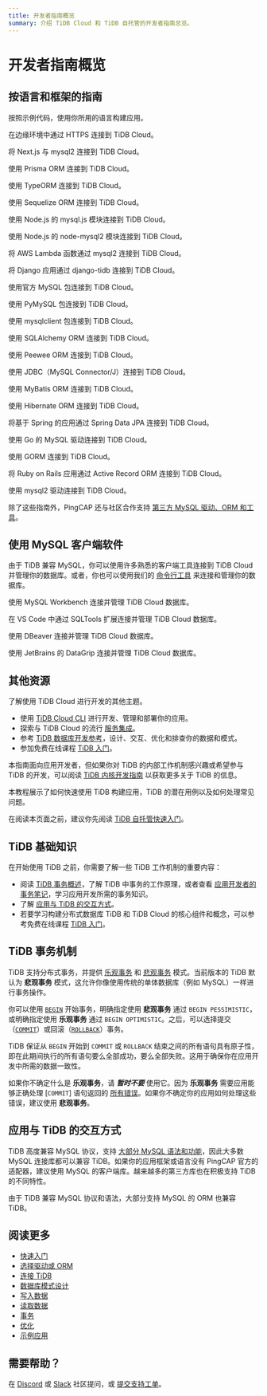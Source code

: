 ```yaml
---
title: 开发者指南概览
summary: 介绍 TiDB Cloud 和 TiDB 自托管的开发者指南总览。
---
```


# 开发者指南概览

<CustomContent platform="tidb-cloud">

<IntroHero title="学习 TiDB Cloud 基础" content="TiDB Cloud 是基于 TiDB 构建的全托管服务，具有高度兼容 MySQL 协议，支持大部分 MySQL 语法和功能。" videoTitle="3 分钟了解 TiDB Cloud">
  <IntroHeroVideo src="https://www.youtube.com/embed/skCV9BEmjbo?autoplay=1" title="3 分钟了解 TiDB Cloud" />
</IntroHero>

## 按语言和框架的指南

按照示例代码，使用你所用的语言构建应用。

<DevLangAccordion label="JavaScript" defaultExpanded>
<DevToolCard title="Serverless Driver (beta)" logo="tidb" docLink="/tidbcloud/serverless-driver" githubLink="https://github.com/tidbcloud/serverless-js">

在边缘环境中通过 HTTPS 连接到 TiDB Cloud。

</DevToolCard>
<DevToolCard title="Next.js" logo="nextjs" docLink="/tidbcloud/dev-guide-sample-application-nextjs" githubLink="https://github.com/vercel/next.js">

将 Next.js 与 mysql2 连接到 TiDB Cloud。

</DevToolCard>
<DevToolCard title="Prisma" logo="prisma" docLink="/tidbcloud/dev-guide-sample-application-nodejs-prisma" githubLink="https://github.com/prisma/prisma">

使用 Prisma ORM 连接到 TiDB Cloud。

</DevToolCard>
<DevToolCard title="TypeORM" logo="typeorm" docLink="/tidbcloud/dev-guide-sample-application-nodejs-typeorm" githubLink="https://github.com/typeorm/typeorm">

使用 TypeORM 连接到 TiDB Cloud。

</DevToolCard>
<DevToolCard title="Sequelize" logo="sequelize" docLink="/tidbcloud/dev-guide-sample-application-nodejs-sequelize" githubLink="https://github.com/sequelize/sequelize">

使用 Sequelize ORM 连接到 TiDB Cloud。

</DevToolCard>
<DevToolCard title="mysql.js" logo="mysql" docLink="/tidbcloud/dev-guide-sample-application-nodejs-mysqljs" githubLink="https://github.com/mysqljs/mysql">

使用 Node.js 的 mysql.js 模块连接到 TiDB Cloud。

</DevToolCard>
<DevToolCard title="node-mysql2" logo="mysql" docLink="/tidbcloud/dev-guide-sample-application-nodejs-mysql2" githubLink="https://github.com/sidorares/node-mysql2">

使用 Node.js 的 node-mysql2 模块连接到 TiDB Cloud。

</DevToolCard>
<DevToolCard title="AWS Lambda" logo="aws-lambda" docLink="/tidbcloud/dev-guide-sample-application-aws-lambda" githubLink="https://github.com/sidorares/node-mysql2">

将 AWS Lambda 函数通过 mysql2 连接到 TiDB Cloud。

</DevToolCard>
</DevLangAccordion>

<DevLangAccordion label="Python" defaultExpanded>
<DevToolCard title="Django" logo="django" docLink="/tidbcloud/dev-guide-sample-application-python-django" githubLink="https://github.com/pingcap/django-tidb">

将 Django 应用通过 django-tidb 连接到 TiDB Cloud。

</DevToolCard>
<DevToolCard title="MySQL Connector/Python" logo="python" docLink="/tidbcloud/dev-guide-sample-application-python-mysql-connector" githubLink="https://github.com/mysql/mysql-connector-python">

使用官方 MySQL 包连接到 TiDB Cloud。

</DevToolCard>
<DevToolCard title="PyMySQL" logo="python" docLink="/tidbcloud/dev-guide-sample-application-python-pymysql" githubLink="https://github.com/PyMySQL/PyMySQL">

使用 PyMySQL 包连接到 TiDB Cloud。

</DevToolCard>
<DevToolCard title="mysqlclient" logo="python" docLink="/tidbcloud/dev-guide-sample-application-python-mysqlclient" githubLink="https://github.com/PyMySQL/mysqlclient">

使用 mysqlclient 包连接到 TiDB Cloud。

</DevToolCard>
<DevToolCard title="SQLAlchemy" logo="sqlalchemy" docLink="/tidbcloud/dev-guide-sample-application-python-sqlalchemy" githubLink="https://github.com/sqlalchemy/sqlalchemy">

使用 SQLAlchemy ORM 连接到 TiDB Cloud。

</DevToolCard>
<DevToolCard title="peewee" logo="peewee" docLink="/tidbcloud/dev-guide-sample-application-python-peewee" githubLink="https://github.com/coleifer/peewee">

使用 Peewee ORM 连接到 TiDB Cloud。

</DevToolCard>
</DevLangAccordion>

<DevLangAccordion label="Java">
<DevToolCard title="JDBC" logo="java" docLink="/tidbcloud/dev-guide-sample-application-java-jdbc" githubLink="https://github.com/mysql/mysql-connector-j">

使用 JDBC（MySQL Connector/J）连接到 TiDB Cloud。

</DevToolCard>
<DevToolCard title="MyBatis" logo="mybatis" docLink="/tidbcloud/dev-guide-sample-application-java-mybatis" githubLink="https://github.com/mybatis/mybatis-3">

使用 MyBatis ORM 连接到 TiDB Cloud。

</DevToolCard>
<DevToolCard title="Hibernate" logo="hibernate" docLink="/tidbcloud/dev-guide-sample-application-java-hibernate" githubLink="https://github.com/hibernate/hibernate-orm">

使用 Hibernate ORM 连接到 TiDB Cloud。

</DevToolCard>
<DevToolCard title="Spring Boot" logo="spring" docLink="/tidbcloud/dev-guide-sample-application-java-spring-boot" githubLink="https://github.com/spring-projects/spring-data-jpa">

将基于 Spring 的应用通过 Spring Data JPA 连接到 TiDB Cloud。

</DevToolCard>
</DevLangAccordion>

<DevLangAccordion label="Go">
<DevToolCard title="Go-MySQL-Driver" logo="go" docLink="/tidbcloud/dev-guide-sample-application-golang-sql-driver" githubLink="https://github.com/go-sql-driver/mysql">

使用 Go 的 MySQL 驱动连接到 TiDB Cloud。

</DevToolCard>
<DevToolCard title="GORM" logo="gorm" docLink="/tidbcloud/dev-guide-sample-application-golang-gorm" githubLink="https://github.com/go-gorm/gorm">

使用 GORM 连接到 TiDB Cloud。

</DevToolCard>
</DevLangAccordion>

<DevLangAccordion label="Ruby">
<DevToolCard title="Ruby on Rails" logo="rails" docLink="/tidbcloud/dev-guide-sample-application-ruby-rails" githubLink="https://github.com/rails/rails/tree/main/activerecord">

将 Ruby on Rails 应用通过 Active Record ORM 连接到 TiDB Cloud。

</DevToolCard>
<DevToolCard title="mysql2" logo="ruby" docLink="/tidbcloud/dev-guide-sample-application-ruby-mysql2" githubLink="https://github.com/brianmario/mysql2">

使用 mysql2 驱动连接到 TiDB Cloud。

</DevToolCard>
</DevLangAccordion>

除了这些指南外，PingCAP 还与社区合作支持 [第三方 MySQL 驱动、ORM 和工具](/develop/dev-guide-third-party-support.md)。

## 使用 MySQL 客户端软件

由于 TiDB 兼容 MySQL，你可以使用许多熟悉的客户端工具连接到 TiDB Cloud 并管理你的数据库。或者，你也可以使用我们的 <a href="/tidbcloud/get-started-with-cli">命令行工具</a> 来连接和管理你的数据库。

<DevToolGroup>
<DevToolCard title="MySQL Workbench" logo="mysql-1" docLink="/tidbcloud/dev-guide-gui-mysql-workbench">

使用 MySQL Workbench 连接并管理 TiDB Cloud 数据库。

</DevToolCard>
<DevToolCard title="Visual Studio Code" logo="vscode" docLink="/tidbcloud/dev-guide-gui-vscode-sqltools">

在 VS Code 中通过 SQLTools 扩展连接并管理 TiDB Cloud 数据库。

</DevToolCard>
<DevToolCard title="DBeaver" logo="dbeaver" docLink="/tidbcloud/dev-guide-gui-dbeaver">

使用 DBeaver 连接并管理 TiDB Cloud 数据库。

</DevToolCard>
<DevToolCard title="DataGrip" logo="datagrip" docLink="/tidbcloud/dev-guide-gui-datagrip">

使用 JetBrains 的 DataGrip 连接并管理 TiDB Cloud 数据库。

</DevToolCard>
</DevToolGroup>

## 其他资源

了解使用 TiDB Cloud 进行开发的其他主题。

- 使用 <a href="/tidbcloud/get-started-with-cli">TiDB Cloud CLI</a> 进行开发、管理和部署你的应用。
- 探索与 TiDB Cloud 的流行 <a href="/tidbcloud/integrate-tidbcloud-with-airbyte">服务集成</a>。
- 参考 [TiDB 数据库开发参考](/develop/dev-guide-schema-design-overview.md)，设计、交互、优化和排查你的数据和模式。
- 参加免费在线课程 [TiDB 入门](https://eng.edu.pingcap.com/catalog/info/id:203/?utm_source=docs-dev-guide)。

</CustomContent>

<CustomContent platform="tidb">

本指南面向应用开发者，但如果你对 TiDB 的内部工作机制感兴趣或希望参与 TiDB 的开发，可以阅读 [TiDB 内核开发指南](https://pingcap.github.io/tidb-dev-guide/) 以获取更多关于 TiDB 的信息。

本教程展示了如何快速使用 TiDB 构建应用，TiDB 的潜在用例以及如何处理常见问题。

在阅读本页面之前，建议你先阅读 [TiDB 自托管快速入门](https://docs.pingcap.com/tidb/v8.5/quick-start-with-tidb/)。

## TiDB 基础知识

在开始使用 TiDB 之前，你需要了解一些 TiDB 工作机制的重要内容：

- 阅读 [TiDB 事务概述](/transaction-overview.md)，了解 TiDB 中事务的工作原理，或者查看 [应用开发者的事务笔记](/develop/dev-guide-transaction-overview.md)，学习应用开发所需的事务知识。
- 了解 [应用与 TiDB 的交互方式](#the-way-applications-interact-with-tidb)。
- 若要学习构建分布式数据库 TiDB 和 TiDB Cloud 的核心组件和概念，可以参考免费在线课程 [TiDB 入门](https://eng.edu.pingcap.com/catalog/info/id:203/?utm_source=docs-dev-guide)。

## TiDB 事务机制

TiDB 支持分布式事务，并提供 [乐观事务](/optimistic-transaction.md) 和 [悲观事务](/pessimistic-transaction.md) 模式。当前版本的 TiDB 默认为 **悲观事务** 模式，这允许你像使用传统的单体数据库（例如 MySQL）一样进行事务操作。

你可以使用 [`BEGIN`](/sql-statements/sql-statement-begin.md) 开始事务，明确指定使用 **悲观事务** 通过 `BEGIN PESSIMISTIC`，或明确指定使用 **乐观事务** 通过 `BEGIN OPTIMISTIC`。之后，可以选择提交（[`COMMIT`](/sql-statements/sql-statement-commit.md)）或回滚（[`ROLLBACK`](/sql-statements/sql-statement-rollback.md)）事务。

TiDB 保证从 `BEGIN` 开始到 `COMMIT` 或 `ROLLBACK` 结束之间的所有语句具有原子性，即在此期间执行的所有语句要么全部成功，要么全部失败。这用于确保你在应用开发中所需的数据一致性。

如果你不确定什么是 **乐观事务**，请 **_暂时不要_** 使用它。因为 **乐观事务** 需要应用能够正确处理 [`COMMIT`] 语句返回的 [所有错误](https://docs.pingcap.com/tidb/v8.5/error-codes/)。如果你不确定你的应用如何处理这些错误，建议使用 **悲观事务**。

## 应用与 TiDB 的交互方式

TiDB 高度兼容 MySQL 协议，支持 [大部分 MySQL 语法和功能](/mysql-compatibility.md)，因此大多数 MySQL 连接库都可以兼容 TiDB。如果你的应用框架或语言没有 PingCAP 官方的适配器，建议使用 MySQL 的客户端库。越来越多的第三方库也在积极支持 TiDB 的不同特性。

由于 TiDB 兼容 MySQL 协议和语法，大部分支持 MySQL 的 ORM 也兼容 TiDB。

## 阅读更多

- [快速入门](/develop/dev-guide-build-cluster-in-cloud.md)
- [选择驱动或 ORM](/develop/dev-guide-choose-driver-or-orm.md)
- [连接 TiDB](https://docs.pingcap.com/tidb/v8.5/dev-guide-connect-to-tidb/)
- [数据库模式设计](/develop/dev-guide-schema-design-overview.md)
- [写入数据](/develop/dev-guide-insert-data.md)
- [读取数据](/develop/dev-guide-get-data-from-single-table.md)
- [事务](/develop/dev-guide-transaction-overview.md)
- [优化](/develop/dev-guide-optimize-sql-overview.md)
- [示例应用](/develop/dev-guide-sample-application-java-spring-boot.md)

## 需要帮助？

在 [Discord](https://discord.gg/DQZ2dy3cuc?utm_source=doc) 或 [Slack](https://slack.tidb.io/invite?team=tidb-community&channel=everyone&ref=pingcap-docs) 社区提问，或 [提交支持工单](https://docs.pingcap.com/tidb/v8.5/support/)。

</CustomContent>